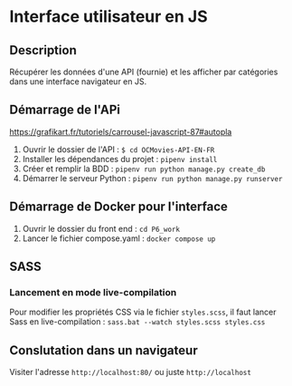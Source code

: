 
# Interface utilisateur en JS 

## Description 

Récupérer les données d'une API (fournie) et les afficher par catégories dans une interface navigateur en JS. 


## Démarrage de l'APi 

https://grafikart.fr/tutoriels/carrousel-javascript-87#autopla


1. Ouvrir le dossier de l'API : `$ cd OCMovies-API-EN-FR` 
2. Installer les dépendances du projet : `pipenv install` 
3. Créer et remplir la BDD : `pipenv run python manage.py create_db` 
4. Démarrer le serveur Python : `pipenv run python manage.py runserver` 


## Démarrage de Docker pour l'interface 

1. Ouvrir le dossier du front end : `cd P6_work` 
2. Lancer le fichier compose.yaml : `docker compose up` 


## SASS 

### Lancement en mode live-compilation 

Pour modifier les propriétés CSS via le fichier `styles.scss`, il faut lancer Sass en live-compilation : `sass.bat --watch styles.scss styles.css` 


## Conslutation dans un navigateur 

Visiter l'adresse `http://localhost:80/` ou juste `http://localhost` 



